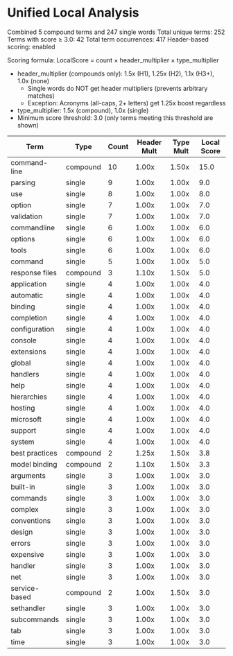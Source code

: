 # Unified Local Analysis

Combined 5 compound terms and 247 single words
Total unique terms: 252
Terms with score ≥ 3.0: 42
Total term occurrences: 417
Header-based scoring: enabled

Scoring formula: LocalScore = count × header_multiplier × type_multiplier
- header_multiplier (compounds only): 1.5x (H1), 1.25x (H2), 1.1x (H3+), 1.0x (none)
  - Single words do NOT get header multipliers (prevents arbitrary matches)
  - Exception: Acronyms (all-caps, 2+ letters) get 1.25x boost regardless
- type_multiplier: 1.5x (compound), 1.0x (single)
- Minimum score threshold: 3.0 (only terms meeting this threshold are shown)

| Term | Type | Count | Header Mult | Type Mult | Local Score |
|------|------|-------|-------------|-----------|-------------|
| command-line | compound | 10 | 1.00x | 1.50x | 15.0 |
| parsing | single | 9 | 1.00x | 1.00x | 9.0 |
| use | single | 8 | 1.00x | 1.00x | 8.0 |
| option | single | 7 | 1.00x | 1.00x | 7.0 |
| validation | single | 7 | 1.00x | 1.00x | 7.0 |
| commandline | single | 6 | 1.00x | 1.00x | 6.0 |
| options | single | 6 | 1.00x | 1.00x | 6.0 |
| tools | single | 6 | 1.00x | 1.00x | 6.0 |
| command | single | 5 | 1.00x | 1.00x | 5.0 |
| response files | compound | 3 | 1.10x | 1.50x | 5.0 |
| application | single | 4 | 1.00x | 1.00x | 4.0 |
| automatic | single | 4 | 1.00x | 1.00x | 4.0 |
| binding | single | 4 | 1.00x | 1.00x | 4.0 |
| completion | single | 4 | 1.00x | 1.00x | 4.0 |
| configuration | single | 4 | 1.00x | 1.00x | 4.0 |
| console | single | 4 | 1.00x | 1.00x | 4.0 |
| extensions | single | 4 | 1.00x | 1.00x | 4.0 |
| global | single | 4 | 1.00x | 1.00x | 4.0 |
| handlers | single | 4 | 1.00x | 1.00x | 4.0 |
| help | single | 4 | 1.00x | 1.00x | 4.0 |
| hierarchies | single | 4 | 1.00x | 1.00x | 4.0 |
| hosting | single | 4 | 1.00x | 1.00x | 4.0 |
| microsoft | single | 4 | 1.00x | 1.00x | 4.0 |
| support | single | 4 | 1.00x | 1.00x | 4.0 |
| system | single | 4 | 1.00x | 1.00x | 4.0 |
| best practices | compound | 2 | 1.25x | 1.50x | 3.8 |
| model binding | compound | 2 | 1.10x | 1.50x | 3.3 |
| arguments | single | 3 | 1.00x | 1.00x | 3.0 |
| built-in | single | 3 | 1.00x | 1.00x | 3.0 |
| commands | single | 3 | 1.00x | 1.00x | 3.0 |
| complex | single | 3 | 1.00x | 1.00x | 3.0 |
| conventions | single | 3 | 1.00x | 1.00x | 3.0 |
| design | single | 3 | 1.00x | 1.00x | 3.0 |
| errors | single | 3 | 1.00x | 1.00x | 3.0 |
| expensive | single | 3 | 1.00x | 1.00x | 3.0 |
| handler | single | 3 | 1.00x | 1.00x | 3.0 |
| net | single | 3 | 1.00x | 1.00x | 3.0 |
| service-based | compound | 2 | 1.00x | 1.50x | 3.0 |
| sethandler | single | 3 | 1.00x | 1.00x | 3.0 |
| subcommands | single | 3 | 1.00x | 1.00x | 3.0 |
| tab | single | 3 | 1.00x | 1.00x | 3.0 |
| time | single | 3 | 1.00x | 1.00x | 3.0 |
